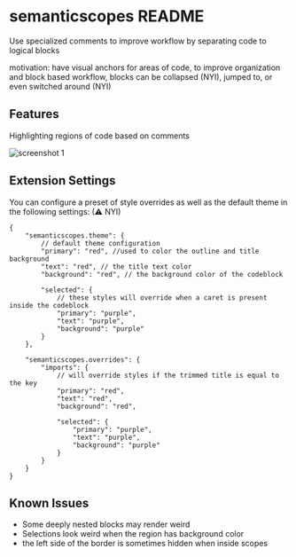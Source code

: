 # semanticscopes README

Use specialized comments to improve workflow by separating code to logical blocks

motivation:
have visual anchors for areas of code, to improve organization
and block based workflow, blocks can be collapsed (NYI), jumped to, or even switched around (NYI)

## Features

Highlighting regions of code based on comments

![screenshot 1](https://github.com/LeRedditBro/semanticscopes/blob/main/images/screenshot_1.png)

## Extension Settings

You can configure a preset of style overrides as well as the default theme in the following settings: (⚠ NYI)

```jsonc
{
	"semanticscopes.theme": {
		// default theme configuration
		"primary": "red", //used to color the outline and title background
		"text": "red", // the title text color
		"background": "red", // the background color of the codeblock

		"selected": {
			// these styles will override when a caret is present inside the codeblock
			"primary": "purple",
			"text": "purple",
			"background": "purple"
		}
	},

	"semanticscopes.overrides": {
		"imports": {
			// will override styles if the trimmed title is equal to the key
			"primary": "red",
			"text": "red",
			"background": "red",

			"selected": {
				"primary": "purple",
				"text": "purple",
				"background": "purple"
			}
		}
	}
}
```

## Known Issues

-   Some deeply nested blocks may render weird
-   Selections look weird when the region has background color
-   the left side of the border is sometimes hidden when inside scopes
